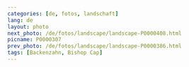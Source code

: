 ```yaml
---
categories: [de, fotos, landschaft]
lang: de
layout: photo
next_photo: /de/fotos/landscape/landscape-P0000408.html
picname: P0000307
prev_photo: /de/fotos/landscape/landscape-P0000386.html
tags: [Backenzahn, Bishop Cap]
---
```

